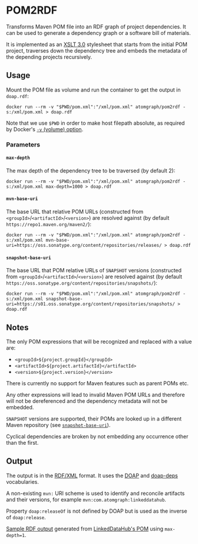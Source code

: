 # POM2RDF

Transforms Maven POM file into an RDF graph of project dependencies. It can be used to generate a dependency graph or a software bill of materials.

It is implemented as an [XSLT 3.0](https://www.w3.org/TR/xslt-30/) stylesheet that starts from the initial POM project, traverses down the dependency tree and embeds the metadata of the depending projects recursively.

## Usage

Mount the POM file as volume and run the container to get the output in `doap.rdf`:

    docker run --rm -v "$PWD/pom.xml":"/xml/pom.xml" atomgraph/pom2rdf -s:/xml/pom.xml > doap.rdf

Note that we use `$PWD` in order to make host filepath absolute, as required by Docker's [`-v` (volume) option](https://docs.docker.com/engine/reference/run/#volume-shared-filesystems).

### Parameters

#### `max-depth`

The max depth of the dependency tree to be traversed (by default 2):

    docker run --rm -v "$PWD/pom.xml":"/xml/pom.xml" atomgraph/pom2rdf -s:/xml/pom.xml max-depth=1000 > doap.rdf

#### `mvn-base-uri`

The base URL that relative POM URLs (constructed from `<groupId>`/`<artifactId>`/`<version>`) are resolved against (by default `https://repo1.maven.org/maven2/`):

    docker run --rm -v "$PWD/pom.xml":"/xml/pom.xml" atomgraph/pom2rdf -s:/xml/pom.xml mvn-base-uri=https://oss.sonatype.org/content/repositories/releases/ > doap.rdf

#### `snapshot-base-uri`

The base URL that POM relative URLs of `SNAPSHOT` versions (constructed from `<groupId>`/`<artifactId>`/`<version>`) are resolved against (by default `https://oss.sonatype.org/content/repositories/snapshots/`):

    docker run --rm -v "$PWD/pom.xml":"/xml/pom.xml" atomgraph/pom2rdf -s:/xml/pom.xml snapshot-base-uri=https://s01.oss.sonatype.org/content/repositories/snapshots/ > doap.rdf

## Notes

The only POM expressions that will be recognized and replaced with a value are:
* `<groupId>${project.groupId}</groupId>`
* `<artifactId>${project.artifactId}</artifactId>`
* `<version>${project.version}</version>`

There is currently no support for Maven features such as parent POMs etc.

Any other expressions will lead to invalid Maven POM URLs and therefore will not be dereferenced and the dependency metadata will not be embedded.

`SNAPSHOT` versions are supported, their POMs are looked up in a different Maven repository (see [`snapshot-base-uri`](#snapshot-base-uri)).

Cyclical dependencies are broken by not embedding any occurrence other than the first.

## Output

The output is in the [RDF/XML](https://www.w3.org/TR/rdf-syntax-grammar/) format. It uses the [DOAP](http://usefulinc.com/ns/doap) and [doap-deps](http://ontologi.es/doap-deps) vocabularies.

A non-existing `mvn:` URI scheme is used to identify and reconcile artifacts and their versions, for example `mvn:com.atomgraph:linkeddatahub`.

Property `doap:releaseOf` is not defined by DOAP but is used as the inverse of `doap:release`.

[Sample RDF output](sample/doap.rdf) generated from [LinkedDataHub's POM](https://github.com/AtomGraph/LinkedDataHub/blob/master/pom.xml) using `max-depth=1`.